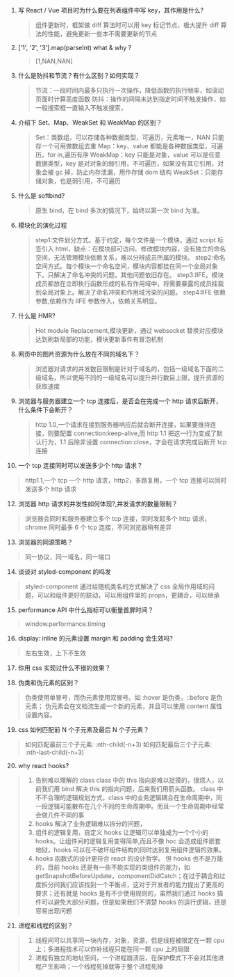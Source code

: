 1. 写 React / Vue 项目时为什么要在列表组件中写 key，其作用是什么?

   > 组件更新时，框架做 diff 算法时可以用 key 标记节点，极大提升 diff 算法的性能，避免更新一些本不需要更新的节点

2. ['1', '2', '3'].map(parseInt) what & why ?

   > [1,NAN,NAN]

3. 什么是防抖和节流？有什么区别？如何实现？

   > 节流：一段时间内最多只执行一次操作，降低函数的执行频率，如滚动页面时计算高度函数
   > 防抖：操作的间隔未达到指定时间不触发操作，如一般搜索框一直输入不触发搜索，

4. 介绍下 Set、Map、WeakSet 和 WeakMap 的区别？

   > Set：类数组，可以存储各种数据类型，可遍历，元素唯一，NAN 只能存一个可用做数组去重
   > Map：key、value 都能是各种数据类型，可遍历，for in,遍历有序
   > WeakMap：key 只能是对象，value 可以是任意数据类型，key 是对对象的弱引用，不可遍历，如果没有其它引用，对象会被 gc 掉，防止内存泄漏，用作存储 dom 结构
   > WeakSet：只能存储对象，也是弱引用，不可遍历

5. 什么是 softbind?

   > 原生 bind，在 bind 多次的情况下，始终以第一次 bind 为准。

6. 模块化的演化过程

   > step1:文件划分方式。基于约定，每个文件是一个模块，通过 script 标签引入 html，缺点：在模块部可访问、修改模块内容，没有独立的命名空间，无法管理模块依赖关系，难以分辨成员所属的模块。
   > step2:命名空间方式。每个模块一个命名空间，模块内容都挂在同一个全局对象下。只解决了命名冲突的问题，其他问题依旧存在。
   > step3:IIFE。模块成员都放在立即执行函数形成的私有作用域中，将需要暴露的成员挂载到全局对象上。解决了命名冲突和作用域污染的问题。
   > step4:IIFE 依赖参数,依赖作为 IIFE 参数传入，依赖关系明显。

7. 什么是 HMR?

   > Hot module Replacement,模块更新，通过 websocket 替换对应模块达到刷新局部的功能，模块更新事件有冒泡机制

8. 网页中的图片资源为什么放在不同的域名下？

   > 浏览器对请求的并发数目限制是针对于域名的，包括一级域名下面的二级域名，所以使用不同的一级域名可以提升并行数目上限，提升资源的获取速度

9. 浏览器与服务器建立一个 tcp 连接后，是否会在完成一个 http 请求后断开，什么条件下会断开？

   > http 1.0,一个请求在接到服务器响应后就会断开连接，如果要维持连接，则要配置 connection:keep-alive,而 http 1.1 把这一行为变成了默认行为，1.1 后除非设置 connection:close，才会在请求完成后断开 tcp 连接

10. 一个 tcp 连接同时可以发送多少个 http 请求？

> http1.1,一个 tcp 一个 http 请求，http2，多路复用，一个 tcp 连接可以同时发送多个 http 请求

12. 浏览器 http 请求的并发性如何体现?,并发请求的数量限制？

> 浏览器会同时和服务器建立多个 tcp 连接，同时发起多个 http 请求，chrome 同时最多 6 个 tcp 连接，不同浏览器稍有差异

13. 浏览器的同源策略？

> 同一协议，同一域名，同一端口

14. 谈谈对 styled-component 的吗发

> styled-component 通过给随机类名的方式解决了 css 全局作用域的问题，可以和组件更好的联动，可以用组件里的 props，更耦合，可以继承

15. performance API 中什么指标可以衡量首屏时间？

> window.performance.timing

16. display: inline 的元素设置 margin 和 padding 会生效吗?

> 左右生效，上下不生效

17. 你用 css 实现过什么不错的效果？

18. 伪类和伪元素的区别？

> 伪类使用单冒号，而伪元素使用双冒号。如 :hover 是伪类，::before 是伪元素；
> 伪元素会在文档流生成一个新的元素，并且可以使用 content 属性设置内容。

19. css 如何匹配前 N 个子元素及最后 N 个子元素？

> 如何匹配最前三个子元素: :nth-child(-n+3)
> 如何匹配最后三个子元素: :nth-last-child(-n+3)

20. why react hooks?

> 1. 告别难以理解的 class
>    class 中的 this 指向是难以捉摸的，很烦人，以前我们用 bind 解决 this 的指向问题，后来我们用箭头函数。
>    class 中不不合理的逻辑规划方式，class 中的业务逻辑耦合在生命周期中，同一段逻辑可能散布在几个不同的生命周期中。而且一个生命周期中经常会做几件不同的事
> 2. hooks 解决了业务逻辑难以拆分的问题，
> 3. 组件的逻辑复用，自定义 hooks 让逻辑可以单独成为一个个小的 hooks。让组件间的逻辑复用变得简单,而且不像 hoc 会造成组件嵌套地狱，hooks 可以在不破坏组件结构的同时达到复用组件逻辑的效果。
> 4. hooks 函数式的设计更符合 react 的设计哲学。
>    但 hooks 也不是万能的，目前 hooks 还是有一些不能实现的类组件的能力，如 getSnapshotBeforeUpdate，componentDidCatch；在过于耦合和过度拆分间我们应该找到一个平衡点，这对于开发者的能力提出了更高的要求；还有就是 hooks 是有不少使用规则的，虽然我们通过 hooks 插件可以避免大部分问题，但是如果我们不清楚 hooks 的运行逻辑，还是容易出现问题

21. 进程和线程的区别？

> 1.  线程间可以共享同一块内存，对象，资源，但是线程被限定在一颗 cpu 上；多进程技术可以你补线程只能在同一颗 cpu 上的局限
> 2.  进程有独立的地址空间，一个进程崩溃后，在保护模式下不会对其他进程产生影响；一个线程死掉就等于整个进程死掉
